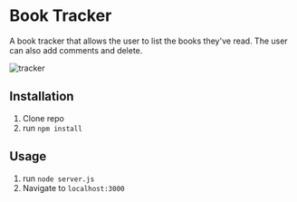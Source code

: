 # Book Tracker

A book tracker that allows the user to list the books they've read. The user can also add comments and delete.

![tracker](public/readme.png)

## Installation

1. Clone repo
2. run `npm install`

## Usage

1. run `node server.js`
2. Navigate to `localhost:3000`
